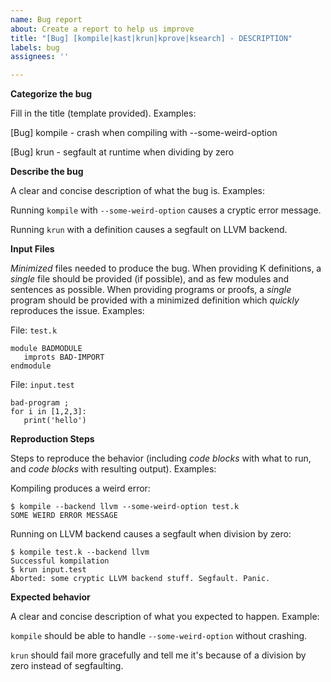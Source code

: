 ```yaml
---
name: Bug report
about: Create a report to help us improve
title: "[Bug] [kompile|kast|krun|kprove|ksearch] - DESCRIPTION"
labels: bug
assignees: ''

---
```


**Categorize the bug**

Fill in the title (template provided).
Examples:

[Bug] kompile - crash when compiling with --some-weird-option

[Bug] krun - segfault at runtime when dividing by zero

**Describe the bug**

A clear and concise description of what the bug is.
Examples:

Running `kompile` with `--some-weird-option` causes a cryptic error message.

Running `krun` with a definition causes a segfault on LLVM backend.

**Input Files**

*Minimized* files needed to produce the bug.
When providing K definitions, a _single_ file should be provided (if possible), and as few modules and sentences as possible.
When providing programs or proofs, a _single_ program should be provided with a minimized definition which _quickly_ reproduces the issue.
Examples:

File: `test.k`

```
module BADMODULE
   improts BAD-IMPORT
endmodule
```

File: `input.test`

```
bad-program ;
for i in [1,2,3]:
   print('hello')
```

**Reproduction Steps**

Steps to reproduce the behavior (including _code blocks_ with what to run, and _code blocks_ with resulting output).
Examples:

Kompiling produces a weird error:

```
$ kompile --backend llvm --some-weird-option test.k
SOME WEIRD ERROR MESSAGE
```

Running on LLVM backend causes a segfault when division by zero:

```
$ kompile test.k --backend llvm
Successful kompilation
$ krun input.test
Aborted: some cryptic LLVM backend stuff. Segfault. Panic.
```

**Expected behavior**

A clear and concise description of what you expected to happen. Example:

`kompile` should be able to handle `--some-weird-option` without crashing.

`krun` should fail more gracefully and tell me it's because of a division by zero instead of segfaulting.
